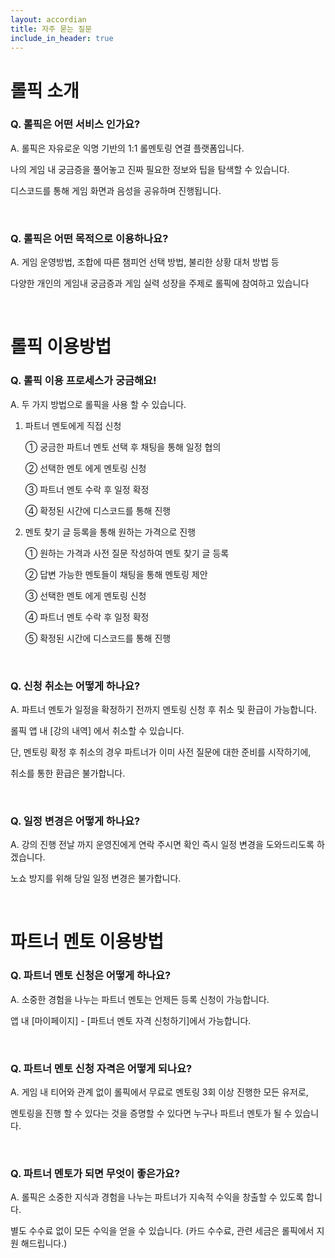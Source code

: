 ```yaml
---
layout: accordian
title: 자주 묻는 질문
include_in_header: true
---
```

# 롤픽 소개

### Q. 롤픽은 어떤 서비스 인가요?

A. 롤픽은 자유로운 익명 기반의 1:1 롤멘토링 연결 플랫폼입니다.

나의 게임 내 궁금증을 풀어놓고 진짜 필요한 정보와 팁을 탐색할 수 있습니다.

디스코드를 통해 게임 화면과 음성을 공유하며 진행됩니다.

<br>

### Q. 롤픽은 어떤 목적으로 이용하나요?

A. 게임 운영방법, 조합에 따른 챔피언 선택 방법, 불리한 상황 대처 방법 등 

다양한 개인의 게임내 궁금증과 게임 실력 성장을 주제로 롤픽에 참여하고 있습니다

<br>

# 롤픽 이용방법
### Q. 롤픽 이용 프로세스가 궁금해요!

A. 두 가지 방법으로 롤픽을 사용 할 수 있습니다.

1. 파트너 멘토에게 직접 신청
    
    ① 궁금한 파트너 멘토 선택 후 채팅을 통해 일정 협의
    
    ② 선택한 멘토 에게 멘토링 신청 
    
    ③ 파트너 멘토 수락 후 일정 확정
    
    ④ 확정된 시간에 디스코드를 통해 진행
    
2. 멘토 찾기 글 등록을 통해 원하는 가격으로 진행
    
    ① 원하는 가격과 사전 질문 작성하여 멘토 찾기 글 등록
    
    ② 답변 가능한 멘토들이 채팅을 통해 멘토링 제안
    
    ③ 선택한 멘토 에게 멘토링 신청 
    
    ④ 파트너 멘토 수락 후 일정 확정 
    
    ⑤ 확정된 시간에 디스코드를 통해 진행

<br>

### Q. 신청 취소는 어떻게 하나요?
A. 파트너 멘토가 일정을 확정하기 전까지 멘토링 신청 후 취소 및 환급이 가능합니다.

 롤픽 앱 내 [강의 내역] 에서 취소할 수 있습니다. 
 
 단, 멘토링 확정 후 취소의 경우 파트너가 이미 사전 질문에 대한 준비를 시작하기에, 
 
 취소를 통한 환급은 불가합니다.

<br>

### Q. 일정 변경은 어떻게 하나요?
A. 강의 진행 전날 까지 운영진에게 연락 주시면 확인 즉시 일정 변경을 도와드리도록 하겠습니다.

노쇼 방지를 위해 당일 일정 변경은 불가합니다.



<br>

# 파트너 멘토 이용방법
### Q. 파트너 멘토 신청은 어떻게 하나요?

A. 소중한 경험을 나누는 파트너 멘토는 언제든 등록 신청이 가능합니다. 

앱 내 [마이페이지] - [파트너 멘토 자격 신청하기]에서 가능합니다.

<br>

### Q. 파트너 멘토 신청 자격은 어떻게 되나요?

A. 게임 내 티어와 관계 없이 롤픽에서 무료로 멘토링 3회 이상 진행한 모든 유저로, 

멘토링을 진행 할 수 있다는 것을 증명할 수 있다면 누구나 파트너 멘토가 될 수 있습니다.

<br>

### Q. 파트너 멘토가 되면 무엇이 좋은가요?

A. 롤픽은 소중한 지식과 경험을 나누는 파트너가 지속적 수익을 창출할 수 있도록 합니다.

 별도 수수료 없이 모든 수익을 얻을 수 있습니다. (카드 수수료, 관련 세금은 롤픽에서 지원 해드립니다.)